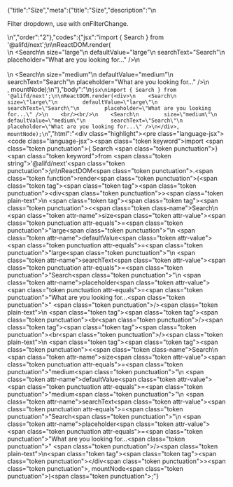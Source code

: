 {"title":"Size","meta":{"title":"Size","description":"\n<p>Filter dropdown, use with onFilterChange.</p>\n","order":"2"},"codes":{"jsx":"import { Search } from '@alifd/next';\n\nReactDOM.render(<div>\n    <Search\n        size=\"large\"\n        defaultValue=\"large\"\n        searchText=\"Search\"\n        placeholder=\"What are you looking for...\" />\n    <br/><br/>\n    <Search\n        size=\"medium\"\n        defaultValue=\"medium\"\n        searchText=\"Search\"\n        placeholder=\"What are you looking for...\" />\n</div>, mountNode);\n"},"body":"\n````jsx\nimport { Search } from '@alifd/next';\n\nReactDOM.render(<div>\n    <Search\n        size=\"large\"\n        defaultValue=\"large\"\n        searchText=\"Search\"\n        placeholder=\"What are you looking for...\" />\n    <br/><br/>\n    <Search\n        size=\"medium\"\n        defaultValue=\"medium\"\n        searchText=\"Search\"\n        placeholder=\"What are you looking for...\" />\n</div>, mountNode);\n````","html":"<script>(function(){\"use strict\";\n\nvar _next = require(\"@alifd/next\");\n\nReactDOM.render(React.createElement(\n    \"div\",\n    null,\n    React.createElement(_next.Search, {\n        size: \"large\",\n        defaultValue: \"large\",\n        searchText: \"Search\",\n        placeholder: \"What are you looking for...\" }),\n    React.createElement(\"br\", null),\n    React.createElement(\"br\", null),\n    React.createElement(_next.Search, {\n        size: \"medium\",\n        defaultValue: \"medium\",\n        searchText: \"Search\",\n        placeholder: \"What are you looking for...\" })\n), mountNode);})()</script><div class=\"highlight\"><pre class=\"language-jsx\"><code class=\"language-jsx\"><span class=\"token keyword\">import</span> <span class=\"token punctuation\">{</span> Search <span class=\"token punctuation\">}</span> <span class=\"token keyword\">from</span> <span class=\"token string\">'@alifd/next'</span><span class=\"token punctuation\">;</span>\n\nReactDOM<span class=\"token punctuation\">.</span><span class=\"token function\">render</span><span class=\"token punctuation\">(</span><span class=\"token tag\"><span class=\"token tag\"><span class=\"token punctuation\">&lt;</span>div</span><span class=\"token punctuation\">></span></span><span class=\"token plain-text\">\n    </span><span class=\"token tag\"><span class=\"token tag\"><span class=\"token punctuation\">&lt;</span><span class=\"token class-name\">Search</span></span>\n        <span class=\"token attr-name\">size</span><span class=\"token attr-value\"><span class=\"token punctuation attr-equals\">=</span><span class=\"token punctuation\">\"</span>large<span class=\"token punctuation\">\"</span></span>\n        <span class=\"token attr-name\">defaultValue</span><span class=\"token attr-value\"><span class=\"token punctuation attr-equals\">=</span><span class=\"token punctuation\">\"</span>large<span class=\"token punctuation\">\"</span></span>\n        <span class=\"token attr-name\">searchText</span><span class=\"token attr-value\"><span class=\"token punctuation attr-equals\">=</span><span class=\"token punctuation\">\"</span>Search<span class=\"token punctuation\">\"</span></span>\n        <span class=\"token attr-name\">placeholder</span><span class=\"token attr-value\"><span class=\"token punctuation attr-equals\">=</span><span class=\"token punctuation\">\"</span>What are you looking for...<span class=\"token punctuation\">\"</span></span> <span class=\"token punctuation\">/></span></span><span class=\"token plain-text\">\n    </span><span class=\"token tag\"><span class=\"token tag\"><span class=\"token punctuation\">&lt;</span>br</span><span class=\"token punctuation\">/></span></span><span class=\"token tag\"><span class=\"token tag\"><span class=\"token punctuation\">&lt;</span>br</span><span class=\"token punctuation\">/></span></span><span class=\"token plain-text\">\n    </span><span class=\"token tag\"><span class=\"token tag\"><span class=\"token punctuation\">&lt;</span><span class=\"token class-name\">Search</span></span>\n        <span class=\"token attr-name\">size</span><span class=\"token attr-value\"><span class=\"token punctuation attr-equals\">=</span><span class=\"token punctuation\">\"</span>medium<span class=\"token punctuation\">\"</span></span>\n        <span class=\"token attr-name\">defaultValue</span><span class=\"token attr-value\"><span class=\"token punctuation attr-equals\">=</span><span class=\"token punctuation\">\"</span>medium<span class=\"token punctuation\">\"</span></span>\n        <span class=\"token attr-name\">searchText</span><span class=\"token attr-value\"><span class=\"token punctuation attr-equals\">=</span><span class=\"token punctuation\">\"</span>Search<span class=\"token punctuation\">\"</span></span>\n        <span class=\"token attr-name\">placeholder</span><span class=\"token attr-value\"><span class=\"token punctuation attr-equals\">=</span><span class=\"token punctuation\">\"</span>What are you looking for...<span class=\"token punctuation\">\"</span></span> <span class=\"token punctuation\">/></span></span><span class=\"token plain-text\">\n</span><span class=\"token tag\"><span class=\"token tag\"><span class=\"token punctuation\">&lt;/</span>div</span><span class=\"token punctuation\">></span></span><span class=\"token punctuation\">,</span> mountNode<span class=\"token punctuation\">)</span><span class=\"token punctuation\">;</span></code></pre></div>"}